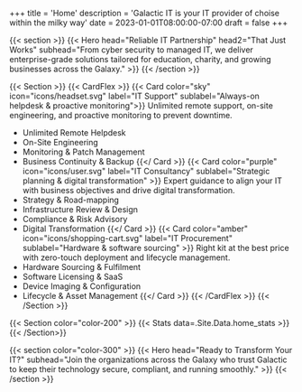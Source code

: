 +++
title = 'Home'
description = 'Galactic IT is your IT provider of choise within the milky way'
date = 2023-01-01T08:00:00-07:00
draft = false
+++

{{< section >}}
    {{< Hero
        head="Reliable IT Partnership" 
        head2="That Just Works"
        subhead="From cyber security to managed IT, we deliver enterprise-grade solutions tailored for education, charity, and growing businesses across the Galaxy."
    >}}
{{< /section >}}

{{< Section >}}
{{< CardFlex >}}
    {{< Card color="sky" icon="icons/headset.svg" label="IT Support" sublabel="Always-on helpdesk & proactive monitoring">}}
Unlimited remote support, on-site engineering, and proactive monitoring to prevent downtime. 
* Unlimited Remote Helpdesk
* On-Site Engineering
* Monitoring & Patch Management
* Business Continuity & Backup
    {{</ Card >}}
    {{< Card color="purple" icon="icons/user.svg" label="IT Consultancy" sublabel="Strategic planning & digital transformation" >}}
Expert guidance to align your IT with business objectives and drive digital transformation.
* Strategy & Road-mapping
* Infrastructure Review & Design
* Compliance & Risk Advisory
* Digital Transformation
    {{</ Card >}}
    {{< Card color="amber" icon="icons/shopping-cart.svg" label="IT Procurement" sublabel="Hardware & software sourcing" >}}
Right kit at the best price with zero-touch deployment and lifecycle management.
* Hardware Sourcing & Fulfilment
* Software Licensing & SaaS
* Device Imaging & Configuration
* Lifecycle & Asset Management
    {{</ Card >}}
{{< /CardFlex >}}
{{< /Section >}}

{{< Section color="color-200" >}}
    {{< Stats data=.Site.Data.home_stats >}}
{{< /Section>}}

{{< section color="color-300" >}}
    {{< Hero
        head="Ready to Transform Your IT?" 
        subhead="Join the organizations across the Galaxy who trust Galactic to keep their technology secure, compliant, and running smoothly."
    >}}
{{< /section >}}